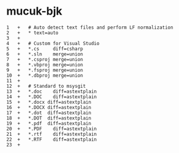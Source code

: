 mucuk-bjk
=========
	1	+	# Auto detect text files and perform LF normalization
	2	+	* text=auto
	3	+	
	4	+	# Custom for Visual Studio
	5	+	*.cs     diff=csharp
	6	+	*.sln    merge=union
	7	+	*.csproj merge=union
	8	+	*.vbproj merge=union
	9	+	*.fsproj merge=union
	10	+	*.dbproj merge=union
	11	+	
	12	+	# Standard to msysgit
	13	+	*.doc	 diff=astextplain
	14	+	*.DOC	 diff=astextplain
	15	+	*.docx diff=astextplain
	16	+	*.DOCX diff=astextplain
	17	+	*.dot  diff=astextplain
	18	+	*.DOT  diff=astextplain
	19	+	*.pdf  diff=astextplain
	20	+	*.PDF	 diff=astextplain
	21	+	*.rtf	 diff=astextplain
	22	+	*.RTF	 diff=astextplain
	23	+	
